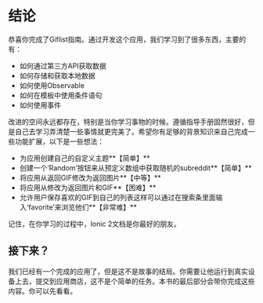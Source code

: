 # 结论
  
恭喜你完成了Giflist指南。通过开发这个应用，我们学习到了很多东西，主要的有：
* 如何通过第三方API获取数据
* 如何存储和获取本地数据
* 如何使用Observable
* 如何在模板中使用条件语句
* 如何使用事件
  
改进的空间永远都存在，特别是当你学习事物的时候。遵循指导手册固然很好，但是自己去学习弄清楚一些事情就更完美了。希望你有足够的背景知识来自己完成一些功能扩展，以下是一些想法：
* 为应用创建自己的自定义主题**【简单】**
* 创建一个‘Random’按钮来从预定义数组中获取随机的subreddit**【简单】**
* 将应用从返回GIF修改为返回图片**【中等】**
* 将应用从修改为返回图片和GIF**【困难】**
* 允许用户保存喜欢的GIF到自己的列表这样可以通过在搜索条里面输入‘favorite’来浏览他们**【非常难】**

记住，在你学习的过程中，Ionic 2文档是你最好的朋友。  
  
## 接下来？
我们已经有一个完成的应用了，但是这不是故事的结局。你需要让他运行到真实设备上去，提交到应用商店，这不是个简单的任务。本书的最后部分会带你完成这些内容。你可以先看看。